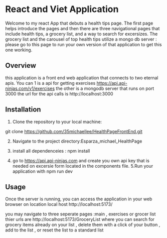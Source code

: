 # React and Viet Application

Welcome to my react App that debuts a health tips page. The first page helps introduce the pages and then there are three navigational pages that include health tips, a grocery list, and a way to search for excersizes. The grocery list and the carousel of top health tips utilize a mongo db server : please go to this page to run your own version of that application to get this one working. 

## Overview
this application is a front end web application that connects to  two eternal apis. You can
1 is a api for getting exercises https://api.api-ninjas.com/v1/exercises
the other is a mongodb server that runs on port 3000 the url for the api calls is http://localhost:3000

## Installation

1. Clone the repository to your local machine:

git clone https://github.com/35michaellee/HealthPageFrontEnd.git


2.  Navigate to the project directory:Esparza_michael_HealthPage

3. install all dependenceies : npm install

4.  go to https://api.api-ninjas.com and create you own api key that is needed on excersie form located in the components file. 
5.Run your application with npm run dev


## Usage

Once the server is running, you can access the application in your web browser on location local host http://localhost:5173/

you may navigate to three seperate pages :main , exercises or grocer list 
thier urls are 
http://localhost:5173/GroceryList
where you can search for grocery items already on your list , delete them with a click of your button , add to the list , or reset the list to a standard list 




